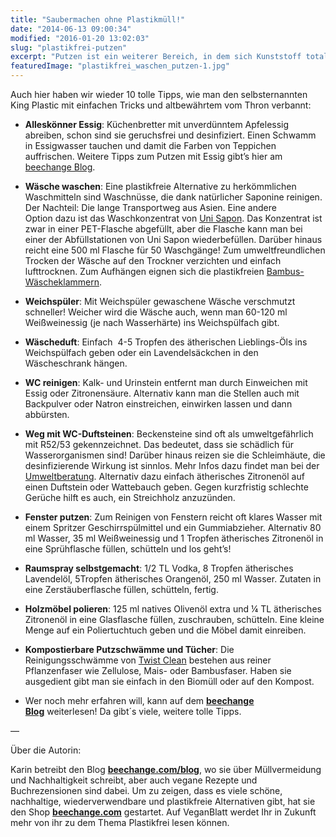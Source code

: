 ```yaml
---
title: "Saubermachen ohne Plastikmüll!"
date: "2014-06-13 09:00:34"
modified: "2016-01-20 13:02:03"
slug: "plastikfrei-putzen"
excerpt: "Putzen ist ein weiterer Bereich, in dem sich Kunststoff total ausgebreitet hat. Die Reinigungsmittel sind in Plastikbehältern abgefüllt, selbst das Waschmittel im Kartonbehälter steckt in einem Plastiksack. "
featuredImage: "plastikfrei_waschen_putzen-1.jpg"
---
```


Auch hier haben wir wieder 10 tolle Tipps, wie man den selbsternannten King Plastic mit einfachen Tricks und altbewährtem vom Thron verbannt:

*   **Alleskönner Essig**: Küchenbretter mit unverdünntem Apfelessig abreiben, schon sind sie geruchsfrei und desinfiziert. Einen Schwamm in Essigwasser tauchen und damit die Farben von Teppichen auffrischen. Weitere Tipps zum Putzen mit Essig gibt’s hier am [beechange Blog](http://www.beechange.com/blog/green-lifestyle/auf-den-essig-gekommen).

*   **Wäsche waschen**: Eine plastikfreie Alternative zu herkömmlichen Waschmitteln sind Waschnüsse, die dank natürlicher Saponine reinigen. Der Nachteil: Die lange Transportweg aus Asien. Eine andere Option dazu ist das Waschkonzentrat von [Uni Sapon](http://www.beechange.com/putzen-waschen/32-umweltfreundliches-waschkonzentrat-500ml.html). Das Konzentrat ist zwar in einer PET-Flasche abgefüllt, aber die Flasche kann man bei einer der Abfüllstationen von Uni Sapon wiederbefüllen. Darüber hinaus reicht eine 500 ml Flasche für 50 Waschgänge! Zum umweltfreundlichen Trocken der Wäsche auf den Trockner verzichten und einfach lufttrocknen. Zum Aufhängen eignen sich die plastikfreien [Bambus-Wäscheklammern](http://www.beechange.com/haushalt/59-wascheklammern-set-aus-bambus.html).

*   **Weichspüler**: Mit Weichspüler gewaschene Wäsche verschmutzt schneller! Weicher wird die Wäsche auch, wenn man 60-120 ml Weißweinessig (je nach Wasserhärte) ins Weichspülfach gibt.

*   **Wäscheduft**: Einfach  4-5 Tropfen des ätherischen Lieblings-Öls ins Weichspülfach geben oder ein Lavendelsäckchen in den Wäscheschrank hängen.

*   **WC reinigen**: Kalk- und Urinstein entfernt man durch Einweichen mit Essig oder Zitronensäure. Alternativ kann man die Stellen auch mit Backpulver oder Natron einstreichen, einwirken lassen und dann abbürsten.

*   **Weg mit WC-Duftsteinen**: Beckensteine sind oft als umweltgefährlich mit R52/53 gekennzeichnet. Das bedeutet, dass sie schädlich für Wasserorganismen sind! Darüber hinaus reizen sie die Schleimhäute, die desinfizierende Wirkung ist sinnlos. Mehr Infos dazu findet man bei der [Umweltberatung](http://www.umweltberatung.at/hygienetipps-zum-welt-toilettentag). Alternativ dazu einfach ätherisches Zitronenöl auf einen Duftstein oder Wattebauch geben. Gegen kurzfristig schlechte Gerüche hilft es auch, ein Streichholz anzuzünden.

*   **Fenster putzen**: Zum Reinigen von Fenstern reicht oft klares Wasser mit einem Spritzer Geschirrspülmittel und ein Gummiabzieher. Alternativ 80 ml Wasser, 35 ml Weißweinessig und 1 Tropfen ätherisches Zitronenöl in eine Sprühflasche füllen, schütteln und los geht’s!

*   **Raumspray selbstgemacht**: 1/2 TL Vodka, 8 Tropfen ätherisches Lavendelöl, 5Tropfen ätherisches Orangenöl, 250 ml Wasser. Zutaten in eine Zerstäuberflasche füllen, schütteln, fertig.

*   **Holzmöbel polieren**: 125 ml natives Olivenöl extra und ¼ TL ätherisches Zitronenöl in eine Glasflasche füllen, zuschrauben, schütteln. Eine kleine Menge auf ein Poliertuchtuch geben und die Möbel damit einreiben.

*   **Kompostierbare Putzschwämme und Tücher**: Die Reinigungsschwämme von [Twist Clean](http://www.beechange.com/17_twist-clean) bestehen aus reiner Pflanzenfaser wie Zellulose, Mais- oder Bambusfaser. Haben sie ausgedient gibt man sie einfach in den Biomüll oder auf den Kompost.

*   Wer noch mehr erfahren will, kann auf dem **[beechange Blog](http://www.beechange.com/blog/sauber-bleiben/10-umweltfreundliche-haushaltstipps)** weiterlesen! Da gibt´s viele, weitere tolle Tipps.

—

Über die Autorin:

Karin betreibt den Blog [**beechange.com/blog**](http://www.beechange.com/blog/), wo sie über Müllvermeidung und Nachhaltigkeit schreibt, aber auch vegane Rezepte und Buchrezensionen sind dabei. Um zu zeigen, dass es viele schöne, nachhaltige, wiederverwendbare und plastikfreie Alternativen gibt, hat sie den Shop **[beechange.com](http://www.beechange.com/)** gestartet. Auf VeganBlatt werdet Ihr in Zukunft mehr von ihr zu dem Thema Plastikfrei lesen können.